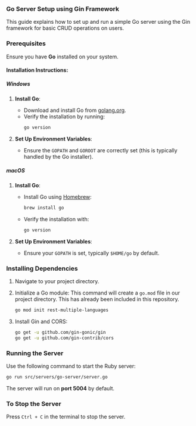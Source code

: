 ### Go Server Setup using Gin Framework

This guide explains how to set up and run a simple Go server using the Gin framework for basic CRUD operations on users.

### Prerequisites

Ensure you have **Go** installed on your system.

#### Installation Instructions:

##### Windows

1. **Install Go**:
   - Download and install Go from [golang.org](https://golang.org/dl/).
   - Verify the installation by running:
     ```bash
     go version
     ```

2. **Set Up Environment Variables**:
   - Ensure the `GOPATH` and `GOROOT` are correctly set (this is typically handled by the Go installer).

##### macOS

1. **Install Go**:
   - Install Go using [Homebrew](https://brew.sh/):
     ```bash
     brew install go
     ```
   - Verify the installation with:
     ```bash
     go version
     ```

2. **Set Up Environment Variables**:
   - Ensure your `GOPATH` is set, typically `$HOME/go` by default.

### Installing Dependencies

1. Navigate to your project directory.

2. Initialize a Go module:
   This command will create a `go.mod` file in our project directory. This has already been included in this repository.

   ```bash
   go mod init rest-multiple-languages
    ```

3. Install Gin and CORS:
   ```bash
   go get -u github.com/gin-gonic/gin
   go get -u github.com/gin-contrib/cors
   ```

### Running the Server


Use the following command to start the Ruby server:

```bash
go run src/servers/go-server/server.go
```

The server will run on **port 5004** by default.

### To Stop the Server

Press `Ctrl + C` in the terminal to stop the server.